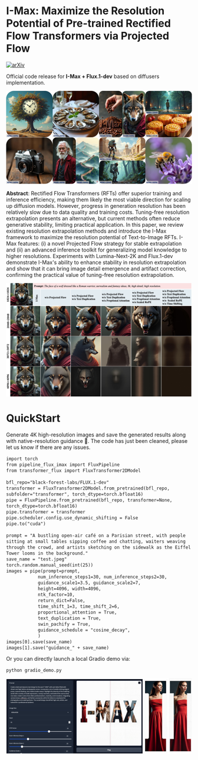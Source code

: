 # I-Max: Maximize the Resolution Potential of Pre-trained Rectified Flow Transformers via Projected Flow
[![arXiv](https://img.shields.io/badge/arXiv-2410.07536-b31b1b.svg)](https://arxiv.org/pdf/2410.07536.pdf)

Official code release for **I-Max + Flux.1-dev** based on diffusers implementation.

<img src="figures/Flux-Pro.jpg" width="800"/>

**Abstract**: Rectified Flow Transformers (RFTs) offer superior training and inference efficiency, making them likely the most viable direction for scaling up diffusion models. However, progress in generation resolution has been relatively slow due to data quality and training costs. Tuning-free resolution extrapolation presents an alternative, but current methods often reduce generative stability, limiting practical application. In this paper, we review existing resolution extrapolation methods and introduce the I-Max framework to maximize the resolution potential of Text-to-Image RFTs. I-Max features: (i) a novel Projected Flow strategy for stable extrapolation and (ii) an advanced inference toolkit for generalizing model knowledge to higher resolutions. Experiments with Lumina-Next-2K and Flux.1-dev demonstrate I-Max's ability to enhance stability in resolution extrapolation and show that it can bring image detail emergence and artifact correction, confirming the practical value of tuning-free resolution extrapolation.

<img src="figures/ablation_flux.jpg" width="800"/>

# QuickStart
Generate 4K high-resolution images and save the generated results along with native-resolution guidance 🤗. The code has just been cleaned, please let us know if there are any issues.
```
import torch
from pipeline_flux_imax import FluxPipeline
from transformer_flux import FluxTransformer2DModel

bfl_repo="black-forest-labs/FLUX.1-dev"
transformer = FluxTransformer2DModel.from_pretrained(bfl_repo, subfolder="transformer", torch_dtype=torch.bfloat16)
pipe = FluxPipeline.from_pretrained(bfl_repo, transformer=None, torch_dtype=torch.bfloat16)
pipe.transformer = transformer
pipe.scheduler.config.use_dynamic_shifting = False
pipe.to("cuda")

prompt = "A bustling open-air café on a Parisian street, with people sitting at small tables sipping coffee and chatting, waiters weaving through the crowd, and artists sketching on the sidewalk as the Eiffel Tower looms in the background." 
save_name = "test.jpeg"
torch.random.manual_seed(int(25))
images = pipe(prompt=prompt,
            num_inference_steps1=30, num_inference_steps2=30, 
            guidance_scale1=3.5, guidance_scale2=7,
            height=4096, width=4096,
            ntk_factor=10,
            return_dict=False,
            time_shift_1=3, time_shift_2=6,
            proportional_attention = True,
            text_duplication = True,
            swin_pachify = True,
            guidance_schedule = "cosine_decay",
            )
images[0].save(save_name)
images[1].save("guidance_" + save_name)
```
Or you can directly launch a local Gradio demo via:
```
python gradio_demo.py
```

<img src="figures/gradio_demo.jpg" width="800"/>
